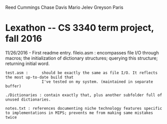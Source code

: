 Reed Cummings
Chase Davis
Mario Jelev
Greyson Paris

Lexathon -- CS 3340 term project, fall 2016
====================================================

11/26/2016 - First readme entry. 
    fileio.asm :    encompasses file I/O through macros; the initialization of dictionary structures; 
                    querying this structure; returning initial word. 

    test.asm :      should be exactly the same as file I/O. It reflects the most up-to-date build that 
                    I've tested on my system. (maintained in separate buffer)

    ./Dictionaries : contain exactly that, plus another subfolder full of unused dictionaries. 

    notes.txt : references documenting niche technology features specific to implementations in MIPS; prevents me from making same mistakes twice
    
    
